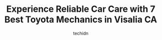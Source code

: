 ---
layout: ampstory
image: https://images.unsplash.com/photo-1508048236731-b5ef91f7840c?ixlib=rb-4.0.3&ixid=MnwxMjA3fDB8MHxwaG90by1wYWdlfHx8fGVufDB8fHx8&auto=format&fit=crop&w=640&h=853&q=80
author: techidn
featured: false
description: Discover the 7 best Toyota Mechanic in Visalia CA, USA and ensure your vehicle receives the highest quality of care. These trusted professionals are known for their skill, knowledge, and ded
title: Experience Reliable Car Care with 7 Best Toyota Mechanics in Visalia CA
cover:
   title: Experience Reliable Car Care with 7 Best Toyota Mechanics in Visalia CA
   subtitle: Rickpate
   background: https://images.unsplash.com/photo-1508048236731-b5ef91f7840c?ixlib=rb-4.0.3&ixid=MnwxMjA3fDB8MHxwaG90by1wYWdlfHx8fGVufDB8fHx8&auto=format&fit=crop&w=640&h=853&q=80

pages: 
 - layout: thirds
   top: <h1>#1 The Auto Shop</h1>
   bottom: "<p>Ive been going to the Auto Shop for about 5 years now. I always take my vehicles to them. They do great work at a fair price and I know I can trust Jim and his mechani</p>"
   background: https://www.knot35.com/toplist/wp-content/uploads/2023/06/best-toyota-mechanic-1-in-visalia-ca-1685833386.jpeg
   backgroundblur: true
 - layout: thirds
   top: <h1>#2 James Mobile Auto Repair LLC</h1>
   bottom: "<p>1119 E Douglas Ave, Visalia, CA 93292, United States</p>"
   background: https://www.knot35.com/toplist/wp-content/uploads/2023/06/best-toyota-mechanic-2-in-visalia-ca-1685833387.jpeg
   cta:
      link: https://www.knot35.com/toplist/experience-reliable-car-care-with-7-best-toyota-mechanics-in-visalia-ca/
      text: Experience Reliable Car Care with 7 Best Toyota Mechanics in Visalia CA
 - layout: thirds
   top: <h1>#3 RJ Automotive</h1>
   bottom: "<p>413 N Ben Maddox Way, Visalia, CA 93292, United States</p>"
   background: https://www.knot35.com/toplist/wp-content/uploads/2023/06/best-toyota-mechanic-3-in-visalia-ca-1685833388.jpeg
   cta:
      link: https://www.knot35.com/toplist/experience-reliable-car-care-with-7-best-toyota-mechanics-in-visalia-ca/
      text: Experience Reliable Car Care with 7 Best Toyota Mechanics in Visalia CA
 - layout: thirds
   top: <h1>#4 Pepes Auto & Air</h1>
   bottom: "<p>913 E Main St, Visalia, CA 93292, United States</p>"
   background: https://images.unsplash.com/photo-1552083974-186346191183?ixlib=rb-4.0.3&ixid=MnwxMjA3fDB8MHxwaG90by1wYWdlfHx8fGVufDB8fHx8&auto=format&fit=crop&w=640&h=853&q=80
   cta:
      link: https://www.knot35.com/toplist/experience-reliable-car-care-with-7-best-toyota-mechanics-in-visalia-ca/
      text: Experience Reliable Car Care with 7 Best Toyota Mechanics in Visalia CA
 - layout: thirds
   top: <h1>#5 Quality Auto Service</h1>
   bottom: "<p>822 N Ben Maddox Way, Visalia, CA 93292, United States</p>"
   background: https://images.unsplash.com/photo-1613843873231-1447db182f97?ixlib=rb-4.0.3&ixid=MnwxMjA3fDB8MHxwaG90by1wYWdlfHx8fGVufDB8fHx8&auto=format&fit=crop&w=640&h=853&q=80
   cta:
      link: https://www.knot35.com/toplist/experience-reliable-car-care-with-7-best-toyota-mechanics-in-visalia-ca/
      text: Experience Reliable Car Care with 7 Best Toyota Mechanics in Visalia CA
 - layout: thirds
   top: <h1>#6 Autotech Service Center</h1>
   bottom: "<p>1619 E Main St, Visalia, CA 93292, United States</p>"
   background: https://images.unsplash.com/photo-1522441815192-d9f04eb0615c?ixlib=rb-4.0.3&ixid=MnwxMjA3fDB8MHxwaG90by1wYWdlfHx8fGVufDB8fHx8&auto=format&fit=crop&w=640&h=853&q=80
   cta:
      link: https://www.knot35.com/toplist/experience-reliable-car-care-with-7-best-toyota-mechanics-in-visalia-ca/
      text: Experience Reliable Car Care with 7 Best Toyota Mechanics in Visalia CA
 - layout: thirds
   top: <h1>#7 Roger Vogts Performance Automotive, Inc.</h1>
   bottom: "<p>1548 E Main St, Visalia, CA 93292, United States</p>"
   background: https://images.unsplash.com/photo-1462556791646-c201b8241a94?ixlib=rb-4.0.3&ixid=MnwxMjA3fDB8MHxwaG90by1wYWdlfHx8fGVufDB8fHx8&auto=format&fit=crop&w=640&h=853&q=80
   cta:
      link: https://www.knot35.com/toplist/experience-reliable-car-care-with-7-best-toyota-mechanics-in-visalia-ca/
      text: Experience Reliable Car Care with 7 Best Toyota Mechanics in Visalia CA
 - layout: thirds
   middle: Continue reading...
   background: https://images.unsplash.com/photo-1546497974-b213c9efb599?ixlib=rb-4.0.3&ixid=MnwxMjA3fDB8MHxwaG90by1wYWdlfHx8fGVufDB8fHx8&auto=format&fit=crop&w=640&h=853&q=80
   cta:
      link: https://www.knot35.com/toplist/experience-reliable-car-care-with-7-best-toyota-mechanics-in-visalia-ca/
      text: Experience Reliable Car Care with 7 Best Toyota Mechanics in Visalia CA
      
---